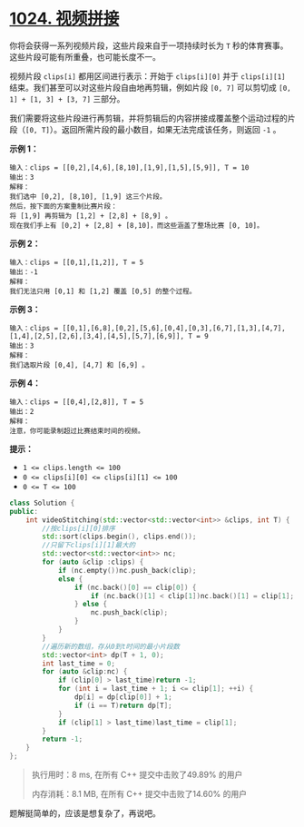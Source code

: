 # [1024. 视频拼接](https://leetcode-cn.com/problems/video-stitching/)

你将会获得一系列视频片段，这些片段来自于一项持续时长为 `T` 秒的体育赛事。这些片段可能有所重叠，也可能长度不一。

视频片段 `clips[i]` 都用区间进行表示：开始于 `clips[i][0]` 并于 `clips[i][1]` 结束。我们甚至可以对这些片段自由地再剪辑，例如片段 `[0, 7]` 可以剪切成 `[0, 1] + [1, 3] + [3, 7]` 三部分。

我们需要将这些片段进行再剪辑，并将剪辑后的内容拼接成覆盖整个运动过程的片段（`[0, T]`）。返回所需片段的最小数目，如果无法完成该任务，则返回 `-1` 。

 

**示例 1：**

```
输入：clips = [[0,2],[4,6],[8,10],[1,9],[1,5],[5,9]], T = 10
输出：3
解释：
我们选中 [0,2], [8,10], [1,9] 这三个片段。
然后，按下面的方案重制比赛片段：
将 [1,9] 再剪辑为 [1,2] + [2,8] + [8,9] 。
现在我们手上有 [0,2] + [2,8] + [8,10]，而这些涵盖了整场比赛 [0, 10]。
```

**示例 2：**

```
输入：clips = [[0,1],[1,2]], T = 5
输出：-1
解释：
我们无法只用 [0,1] 和 [1,2] 覆盖 [0,5] 的整个过程。
```

**示例 3：**

```
输入：clips = [[0,1],[6,8],[0,2],[5,6],[0,4],[0,3],[6,7],[1,3],[4,7],[1,4],[2,5],[2,6],[3,4],[4,5],[5,7],[6,9]], T = 9
输出：3
解释： 
我们选取片段 [0,4], [4,7] 和 [6,9] 。
```

**示例 4：**

```
输入：clips = [[0,4],[2,8]], T = 5
输出：2
解释：
注意，你可能录制超过比赛结束时间的视频。
```

 

**提示：**

- `1 <= clips.length <= 100`
- `0 <= clips[i][0] <= clips[i][1] <= 100`
- `0 <= T <= 100`

```c++
class Solution {
public:
    int videoStitching(std::vector<std::vector<int>> &clips, int T) {
        //按clips[i][0]排序
        std::sort(clips.begin(), clips.end());
        //只留下clips[i][1]最大的
        std::vector<std::vector<int>> nc;
        for (auto &clip :clips) {
            if (nc.empty())nc.push_back(clip);
            else {
                if (nc.back()[0] == clip[0]) {
                    if (nc.back()[1] < clip[1])nc.back()[1] = clip[1];
                } else {
                    nc.push_back(clip);
                }
            }
        }
        //遍历新的数组，存从0到t时间的最小片段数
        std::vector<int> dp(T + 1, 0);
        int last_time = 0;
        for (auto &clip:nc) {
            if (clip[0] > last_time)return -1;
            for (int i = last_time + 1; i <= clip[1]; ++i) {
                dp[i] = dp[clip[0]] + 1;
                if (i == T)return dp[T];
            }
            if (clip[1] > last_time)last_time = clip[1];
        }
        return -1;
    }
};
```

> 执行用时：8 ms, 在所有 C++ 提交中击败了49.89% 的用户
>
> 内存消耗：8.1 MB, 在所有 C++ 提交中击败了14.60% 的用户

题解挺简单的，应该是想复杂了，再说吧。






